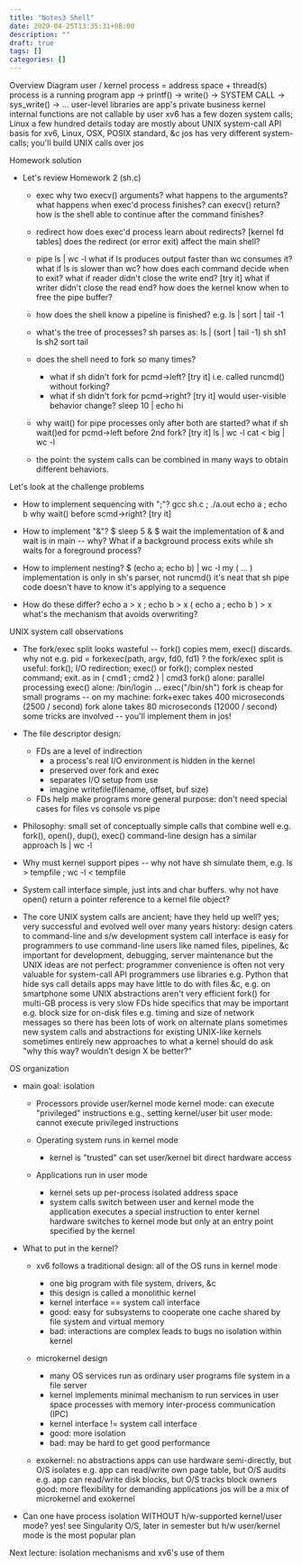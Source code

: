 ```yaml
---
title: "Notes3 Shell"
date: 2020-04-25T13:35:31+08:00
description: ""
draft: true
tags: []
categories: []
---
```


Overview Diagram
  user / kernel
  process = address space + thread(s)
    process is a running program
  app -> printf() -> write() -> SYSTEM CALL -> sys_write() -> ...
  user-level libraries are app's private business
  kernel internal functions are not callable by user
  xv6 has a few dozen system calls; Linux a few hundred
  details today are mostly about UNIX system-call API
    basis for xv6, Linux, OSX, POSIX standard, &c
    jos has very different system-calls; you'll build UNIX calls over jos

Homework solution

* Let's review Homework 2 (sh.c)
  * exec
    why two execv() arguments?
    what happens to the arguments?
    what happens when exec'd process finishes?
    can execv() return?
    how is the shell able to continue after the command finishes?
  * redirect
    how does exec'd process learn about redirects? [kernel fd tables]
    does the redirect (or error exit) affect the main shell?
  * pipe
    ls | wc -l
    what if ls produces output faster than wc consumes it?
    what if ls is slower than wc?
    how does each command decide when to exit?
    what if reader didn't close the write end? [try it]
    what if writer didn't close the read end?
    how does the kernel know when to free the pipe buffer?

  * how does the shell know a pipeline is finished?
    e.g. ls | sort | tail -1

  * what's the tree of processes?
    sh parses as: ls | (sort | tail -1)
          sh
          sh1
      ls      sh2
          sort   tail

  * does the shell need to fork so many times?
    - what if sh didn't fork for pcmd->left? [try it]
      i.e. called runcmd() without forking?
    - what if sh didn't fork for pcmd->right? [try it]
      would user-visible behavior change?
      sleep 10 | echo hi

  * why wait() for pipe processes only after both are started?
    what if sh wait()ed for pcmd->left before 2nd fork? [try it]
      ls | wc -l
      cat < big | wc -l

  * the point: the system calls can be combined in many ways
    to obtain different behaviors.

Let's look at the challenge problems

 * How to implement sequencing with ";"?
   gcc sh.c ; ./a.out
   echo a ; echo b
   why wait() before scmd->right? [try it]

 * How to implement "&"?
   $ sleep 5 & 
   $ wait
   the implementation of & and wait is in main -- why?
   What if a background process exits while sh waits for a foreground process?

 * How to implement nesting?
   $ (echo a; echo b) | wc -l
   my ( ... ) implementation is only in sh's parser, not runcmd()
   it's neat that sh pipe code doesn't have to know it's applying to a sequence

 * How do these differ? 
   echo a > x ; echo b > x
   ( echo a ; echo b ) > x
   what's the mechanism that avoids overwriting?

UNIX system call observations

* The fork/exec split looks wasteful -- fork() copies mem, exec() discards.
  why not e.g. pid = forkexec(path, argv, fd0, fd1) ?
  the fork/exec split is useful:
    fork(); I/O redirection; exec()
      or fork(); complex nested command; exit.
      as in ( cmd1 ; cmd2 ) | cmd3
    fork() alone: parallel processing
    exec() alone: /bin/login ... exec("/bin/sh")
  fork is cheap for small programs -- on my machine:
    fork+exec takes 400 microseconds (2500 / second)
    fork alone takes 80 microseconds (12000 / second)
    some tricks are involved -- you'll implement them in jos!

* The file descriptor design:
  * FDs are a level of indirection
    - a process's real I/O environment is hidden in the kernel
    - preserved over fork and exec
    - separates I/O setup from use
    - imagine writefile(filename, offset, buf size)
  * FDs help make programs more general purpose: don't need special cases for
    files vs console vs pipe

* Philosophy: small set of conceptually simple calls that combine well
  e.g. fork(), open(), dup(), exec()
  command-line design has a similar approach
    ls | wc -l

* Why must kernel support pipes -- why not have sh simulate them, e.g.
  ls > tempfile ; wc -l < tempfile

* System call interface simple, just ints and char buffers.  why not have open()
  return a pointer reference to a kernel file object?

* The core UNIX system calls are ancient; have they held up well?
  yes; very successful
    and evolved well over many years
  history: design caters to command-line and s/w development
    system call interface is easy for programmers to use
    command-line users like named files, pipelines, &c
    important for development, debugging, server maintenance
  but the UNIX ideas are not perfect:
    programmer convenience is often not very valuable for system-call API
      programmers use libraries e.g. Python that hide sys call details
      apps may have little to do with files &c, e.g. on smartphone
    some UNIX abstractions aren't very efficient
      fork() for multi-GB process is very slow
      FDs hide specifics that may be important
        e.g. block size for on-disk files
        e.g. timing and size of network messages
  so there has been lots of work on alternate plans
    sometimes new system calls and abstractions for existing UNIX-like kernels
    sometimes entirely new approaches to what a kernel should do
  ask "why this way? wouldn't design X be better?"

OS organization

* main goal: isolation

  * Processors provide user/kernel mode
     kernel mode: can execute "privileged" instructions
       e.g., setting kernel/user bit
     user mode: cannot execute privileged instructions

  * Operating system runs in kernel mode
    - kernel is "trusted"
      can set user/kernel bit
      direct hardware access
	  
  * Applications run in user mode
    - kernel sets up per-process isolated address space
    - system calls switch between user and kernel mode
      the application executes a special instruction to enter kernel
      hardware switches to kernel mode
      but only at an entry point specified by the kernel

* What to put in the kernel?

  * xv6 follows a traditional design: all of the OS runs in kernel mode
    - one big program with file system, drivers, &c
    - this design is called a monolithic kernel
    - kernel interface == system call interface
    - good: easy for subsystems to cooperate
      one cache shared by file system and virtual memory
    - bad: interactions are complex
      leads to bugs
      no isolation within kernel

  * microkernel design
    - many OS services run as ordinary user programs
      file system in a file server
    - kernel implements minimal mechanism to run services in user space
      processes with memory
      inter-process communication (IPC)
    - kernel interface != system call interface		
    - good: more isolation
    - bad: may be hard to get good performance

  * exokernel: no abstractions
    apps can use hardware semi-directly, but O/S isolates
    e.g. app can read/write own page table, but O/S audits
    e.g. app can read/write disk blocks, but O/S tracks block owners
    good: more flexibility for demanding applications
    jos will be a mix of microkernel and exokernel

* Can one have process isolation WITHOUT h/w-supported kernel/user mode?
  yes!
  see Singularity O/S, later in semester
  but h/w user/kernel mode is the most popular plan

Next lecture: isolation mechanisms and xv6's use of them